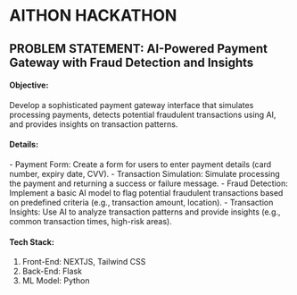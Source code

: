 <h1>AITHON HACKATHON</h1>

<h2>PROBLEM STATEMENT: AI-Powered Payment Gateway with Fraud Detection and Insights</h2>
<h4>Objective:</h4>
Develop a sophisticated payment gateway interface that simulates processing payments, detects potential fraudulent transactions using AI, and provides insights on transaction patterns.

<h4>Details:</h4>
- Payment Form: Create a form for users to enter payment details (card number, expiry date, CVV).
- Transaction Simulation: Simulate processing the payment and returning a success or failure message.
- Fraud Detection: Implement a basic AI model to flag potential fraudulent transactions based on predefined criteria (e.g., transaction amount, location).
- Transaction Insights: Use AI to analyze transaction patterns and provide insights (e.g., common transaction times, high-risk areas).

<h4>Tech Stack:</h4>
<ol>
  <li>Front-End: NEXTJS, Tailwind CSS</li>
  <li>Back-End: Flask</li>
  <li>ML Model: Python</li>
</ol>

